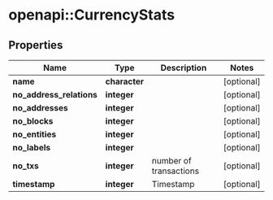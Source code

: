 # openapi::CurrencyStats


## Properties
Name | Type | Description | Notes
------------ | ------------- | ------------- | -------------
**name** | **character** |  | [optional] 
**no_address_relations** | **integer** |  | [optional] 
**no_addresses** | **integer** |  | [optional] 
**no_blocks** | **integer** |  | [optional] 
**no_entities** | **integer** |  | [optional] 
**no_labels** | **integer** |  | [optional] 
**no_txs** | **integer** | number of transactions | [optional] 
**timestamp** | **integer** | Timestamp | [optional] 


